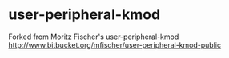 user-peripheral-kmod
====================

Forked from Moritz Fischer's user-peripheral-kmod http://www.bitbucket.org/mfischer/user-peripheral-kmod-public
